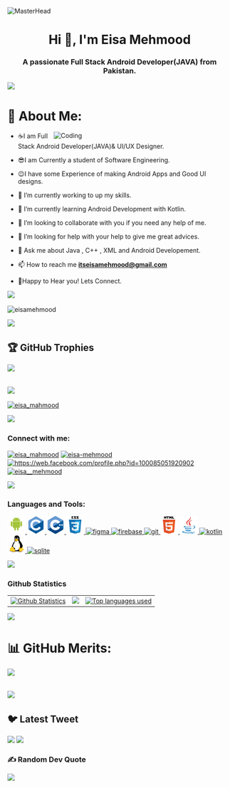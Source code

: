 ![MasterHead](https://storage.googleapis.com/gweb-uniblog-publish-prod/original_images/android_12_developer_preview.gif)
<h1 align="center">Hi 👋, I'm Eisa Mehmood</h1>
<h3 align="center">A passionate Full Stack Android Developer(JAVA) from Pakistan.</h3>


<img src="https://raw.githubusercontent.com/andreasbm/readme/master/assets/lines/colored.png">

# 💫 About Me:
<img align="right" alt="Coding" width="400" src="https://www.iventra.com/assets/images/bg/back-end-developer.gif">

- ☕I am Full Stack Android Developer(JAVA)& UI/UX Designer.

- 😎I am Currently a student of Software Engineering.

- 😉I have some Experience of making Android Apps and Good UI designs.

- 🔭 I’m currently working to up my skills.

- 🌱 I’m currently learning Android Development with Kotlin.

- 👯 I’m looking to collaborate with you if you need any help of me.

- 🤝 I’m looking for help with your help to give me great advices.

- 💬 Ask me about Java , C++ , XML and Android Developement.

- 📫 How to reach me **itseisamehmood@gmail.com**

- 🥰Happy to Hear you! Lets Connect.
<img src="https://raw.githubusercontent.com/andreasbm/readme/master/assets/lines/colored.png">



<p align="left"> <img src="https://komarev.com/ghpvc/?username=eisamehmood&label=Profile%20views&color=0e75b6&style=flat" alt="eisamehmood" /> </p>
<img src="https://raw.githubusercontent.com/andreasbm/readme/master/assets/lines/colored.png">

## 🏆 GitHub Trophies
![](https://github-profile-trophy.vercel.app/?username=eisamehmood&theme=darkhub&no-frame=false&no-bg=false&margin-w=4)

<br/>
<img src="https://raw.githubusercontent.com/andreasbm/readme/master/assets/lines/colored.png">


<p align="left"> <a href="https://twitter.com/eisa_mahmood" target="blank"><img src="https://img.shields.io/twitter/follow/eisa_mahmood?logo=twitter&style=for-the-badge" alt="eisa_mahmood" /></a> </p>
<img src="https://raw.githubusercontent.com/andreasbm/readme/master/assets/lines/colored.png">

<h3 align="left">Connect with me:</h3>
<p align="left">
<a href="https://twitter.com/eisa_mahmood" target="blank"><img align="center" src="https://raw.githubusercontent.com/rahuldkjain/github-profile-readme-generator/master/src/images/icons/Social/twitter.svg" alt="eisa_mahmood" height="30" width="40" /></a>
<a href="https://linkedin.com/in/eisa-mehmood" target="blank"><img align="center" src="https://raw.githubusercontent.com/rahuldkjain/github-profile-readme-generator/master/src/images/icons/Social/linked-in-alt.svg" alt="eisa-mehmood" height="30" width="40" /></a>
<a href="https://fb.com/profile.php?id=100085051920902" target="blank"><img align="center" src="https://raw.githubusercontent.com/rahuldkjain/github-profile-readme-generator/master/src/images/icons/Social/facebook.svg" alt="https://web.facebook.com/profile.php?id=100085051920902" height="30" width="40" /></a>
<a href="https://instagram.com/eisa__mehmood" target="blank"><img align="center" src="https://raw.githubusercontent.com/rahuldkjain/github-profile-readme-generator/master/src/images/icons/Social/instagram.svg" alt="eisa__mehmood" height="30" width="40" /></a>
</p>
<img src="https://raw.githubusercontent.com/andreasbm/readme/master/assets/lines/colored.png">

<h3 align="left">Languages and Tools:</h3>
<p align="left"> <a href="https://developer.android.com" target="_blank" rel="noreferrer"> <img src="https://raw.githubusercontent.com/devicons/devicon/master/icons/android/android-original-wordmark.svg" alt="android" width="40" height="40"/> </a> <a href="https://www.cprogramming.com/" target="_blank" rel="noreferrer"> <img src="https://raw.githubusercontent.com/devicons/devicon/master/icons/c/c-original.svg" alt="c" width="40" height="40"/> </a> <a href="https://www.w3schools.com/cpp/" target="_blank" rel="noreferrer"> <img src="https://raw.githubusercontent.com/devicons/devicon/master/icons/cplusplus/cplusplus-original.svg" alt="cplusplus" width="40" height="40"/> </a> <a href="https://www.w3schools.com/css/" target="_blank" rel="noreferrer"> <img src="https://raw.githubusercontent.com/devicons/devicon/master/icons/css3/css3-original-wordmark.svg" alt="css3" width="40" height="40"/> </a> <a href="https://www.figma.com/" target="_blank" rel="noreferrer"> <img src="https://www.vectorlogo.zone/logos/figma/figma-icon.svg" alt="figma" width="40" height="40"/> </a> <a href="https://firebase.google.com/" target="_blank" rel="noreferrer"> <img src="https://www.vectorlogo.zone/logos/firebase/firebase-icon.svg" alt="firebase" width="40" height="40"/> </a> <a href="https://git-scm.com/" target="_blank" rel="noreferrer"> <img src="https://www.vectorlogo.zone/logos/git-scm/git-scm-icon.svg" alt="git" width="40" height="40"/> </a> <a href="https://www.w3.org/html/" target="_blank" rel="noreferrer"> <img src="https://raw.githubusercontent.com/devicons/devicon/master/icons/html5/html5-original-wordmark.svg" alt="html5" width="40" height="40"/> </a> <a href="https://www.java.com" target="_blank" rel="noreferrer"> <img src="https://raw.githubusercontent.com/devicons/devicon/master/icons/java/java-original.svg" alt="java" width="40" height="40"/> </a> <a href="https://kotlinlang.org" target="_blank" rel="noreferrer"> <img src="https://www.vectorlogo.zone/logos/kotlinlang/kotlinlang-icon.svg" alt="kotlin" width="40" height="40"/> </a> <a href="https://www.linux.org/" target="_blank" rel="noreferrer"> <img src="https://raw.githubusercontent.com/devicons/devicon/master/icons/linux/linux-original.svg" alt="linux" width="40" height="40"/> </a> <a href="https://www.sqlite.org/" target="_blank" rel="noreferrer"> <img src="https://www.vectorlogo.zone/logos/sqlite/sqlite-icon.svg" alt="sqlite" width="40" height="40"/> </a> </p>

<img src="https://raw.githubusercontent.com/andreasbm/readme/master/assets/lines/colored.png">

### Github Statistics

<table>
  <tr>
    <td>
       <a href="https://github.com/Adeleye080"><img alt="Github Statistics" src="https://github-readme-stats.vercel.app/api?username=eisamehmood&show_icons=true&count_private=true&theme=react&hide_border=true&bg_color=1d2a3a" /></a>
    </td>
    <td>
       <a href="http://www.github.com/Adeleye080"><img src="https://github-readme-streak-stats.herokuapp.com/?user=eisamehmood&stroke=ffffff&background=1d2a3a&ring=5BCDEC&fire=5BCDEC&currStreakNum=ffffff&currStreakLabel=5BCDEC&sideNums=ffffff&sideLabels=ffffff&dates=ffffff&hide_border=true" /></a>
    </td>
    <td>
      <a href="https://github.com/eisamehmood"><img alt="Top languages used" src="https://github-readme-stats.vercel.app/api/top-langs/?username=eisamehmood&langs_count=6&count_private=true&layout=compact&theme=react&hide_border=true&bg_color=1d2a3a"/></a>
    </td>
  </tr>
</table>


<img src="https://raw.githubusercontent.com/andreasbm/readme/master/assets/lines/colored.png">

# 📊 GitHub Merits:
<p>
  <img width="625em" src="https://github-profile-summary-cards.vercel.app/api/cards/profile-details?username=eisamehmood&count_private=true&include_all_commits=true&theme=react" />
</p>
<br/>
<img src="https://raw.githubusercontent.com/andreasbm/readme/master/assets/lines/colored.png">


## 🐦 Latest Tweet
[![](https://gtce.itsvg.in/api?username=Eisa_Mahmood)](https://github.com/VishwaGauravIn/github-twitter-card-embed)
<img src="https://raw.githubusercontent.com/andreasbm/readme/master/assets/lines/colored.png">

### ✍️ Random Dev Quote
![](https://quotes-github-readme.vercel.app/api?type=vetical&theme=radical)


